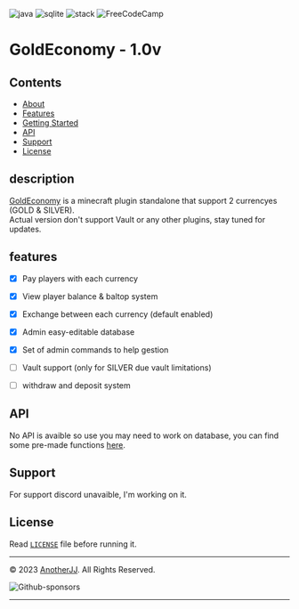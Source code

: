 ![java](https://img.shields.io/badge/Java-ED8B00?style=for-the-badge&logo=openjdk&logoColor=white)
![sqlite](https://img.shields.io/badge/SQLite-07405E?style=for-the-badge&logo=sqlite&logoColor=white)
![stack](https://img.shields.io/badge/-Stackoverflow-FE7A16?style=for-the-badge&logo=stack-overflow&logoColor=white)
![FreeCodeCamp](https://img.shields.io/badge/Freecodecamp-%23123.svg?&style=for-the-badge&logo=freecodecamp&logoColor=green)


# GoldEconomy - 1.0v

## Contents

- [About](#description)
- [Features](#features)
- [Getting Started](#getting-started)
- [API](#API)
- [Support](#Support)
- [License](#license)

## description
[GoldEconomy](https://github.com/AnotherJJ/GoldEconomy) is a minecraft plugin standalone that support 2 currencyes (GOLD & SILVER). </br>
Actual version don't support Vault or any other plugins, stay tuned for updates.

## features
 - [x] Pay players with each currency
 - [x] View player balance & baltop system
 - [x] Exchange between each currency (default enabled)
 - [x] Admin easy-editable database
 - [x] Set of admin commands to help gestion

 - [ ] Vault support (only for SILVER due vault limitations)
 - [ ] withdraw and deposit system

## API
No API is avaible so use you may need to work on database, you can find some pre-made functions [here](https://github.com/AnotherJJ/GoldEconomy/blob/master/src/main/java/org/JavaWolf/goldeconomy/database/Handler.java).

## Support
For support discord unavaible, I'm working on it.

## License

Read [`LICENSE`](https://github.com/AnotherJJ/GoldEconomy/blob/master/LICENSE) file before running it.



---


&copy; 2023 [AnotherJJ](https://github.com/AnotherJJ). All Rights Reserved.

![Github-sponsors](https://img.shields.io/badge/sponsor-30363D?style=for-the-badge&logo=GitHub-Sponsors&logoColor=#EA4AAA)

---